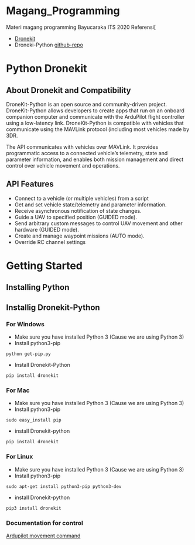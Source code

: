 # Magang_Programming
Materi magang programming Bayucaraka ITS 2020
Referensi[
- [Dronekit](https://dronekit-python.readthedocs.io/en/latest/)
- Droneki-Python [github-repo](https://github.com/dronekit/dronekit-python)

# Python Dronekit
## About Dronekit and Compatibility
DroneKit-Python is an open source and community-driven project. DroneKit-Python allows developers to create apps that run on an onboard companion computer and communicate with the ArduPilot flight controller using a low-latency link. DroneKit-Python is compatible with vehicles that communicate using the MAVLink protocol (including most vehicles made by 3DR.

The API communicates with vehicles over MAVLink. It provides programmatic access to a connected vehicle’s telemetry, state and parameter information, and enables both mission management and direct control over vehicle movement and operations.

## API Features
- Connect to a vehicle (or multiple vehicles) from a script
- Get and set vehicle state/telemetry and parameter information.
- Receive asynchronous notification of state changes.
- Guide a UAV to specified position (GUIDED mode).
- Send arbitrary custom messages to control UAV movement and other hardware (GUIDED mode).
- Create and manage waypoint missions (AUTO mode).
- Override RC channel settings

# Getting Started
## Installing Python
## Installig Dronekit-Python
### For Windows
- Make sure you have installed Python 3 (Cause we are using Python 3)
- Install python3-pip
```
python get-pip.py
```
- Install Dronekit-Python
```
pip install dronekit
```
### For Mac
- Make sure you have installed Python 3 (Cause we are using Python 3)
- Install python3-pip
```
sudo easy_install pip
```
- install Dronekit-python
```
pip install dronekit
```

### For Linux
- Make sure you have installed Python 3 (Cause we are using Python 3)
- Install python3-pip
```
sudo apt-get install python3-pip python3-dev
```
- install Dronekit-python
```
pip3 install dronekit
```

### Documentation for control
[Ardupilot movement command](https://dronekit-python.readthedocs.io/en/latest/examples/guided-set-speed-yaw-demo.html)
